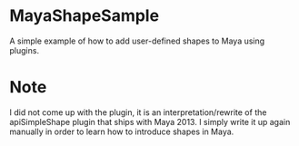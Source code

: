 MayaShapeSample
===============

A simple example of how to add user-defined shapes to Maya using plugins.

Note
============
I did not come up with the plugin, it is an interpretation/rewrite
of the apiSimpleShape plugin that ships with Maya 2013. I simply write it
up again manually in order to learn how to introduce shapes in Maya.